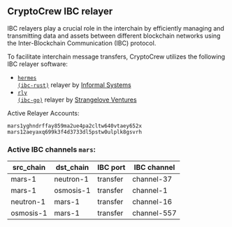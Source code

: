 ## CryptoCrew IBC relayer
IBC relayers play a crucial role in the interchain by efficiently managing and transmitting data and assets between different blockchain networks using the Inter-Blockchain Communication (IBC) protocol.

To facilitate interchain message transfers, CryptoCrew utilizes the following IBC relayer software: 
- <a href="https://github.com/informalsystems/hermes"><code>hermes (ibc-rust)</code></a> relayer by [Informal Systems](https://github.com/informalsystems)
- <a href="https://github.com/cosmos/relayer"><code>rly (ibc-go)</code></a> relayer by [Strangelove Ventures](https://github.com/strangelove-ventures)

Active Relayer Accounts:
```
mars1yghndrffay859ma2ue4pa2cltw640vtaey652x
mars12aeyaxq699k3f4d3733dl5pstw0ulplk8gsvrh
```

### Active IBC channels `mars`:
| src_chain | dst_chain | IBC port | IBC channel |
| --------------- | --------------- | ------------ | ------------------- |
| mars-1 | neutron-1 | transfer | channel-37 |
| mars-1 | osmosis-1 | transfer | channel-1 |
| neutron-1 | mars-1 | transfer | channel-16 |
| osmosis-1 | mars-1 | transfer | channel-557 |